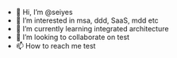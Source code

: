 - 👋 Hi, I’m @seiyes
- 👀 I’m interested in msa, ddd, SaaS, mdd etc
- 🌱 I’m currently learning integrated architecture
- 💞️ I’m looking to collaborate on test
- 📫 How to reach me test

<!---
seiyes/seiyes is a ✨ special ✨ repository because its `README.md` (this file) appears on your GitHub profile.
You can click the Preview link to take a look at your changes.
--->



